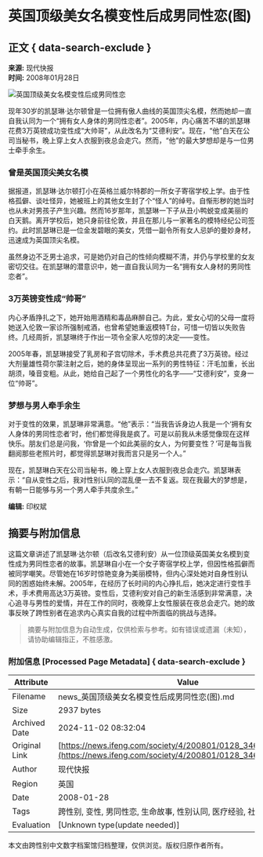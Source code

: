 # 英国顶级美女名模变性后成男同性恋(图)

## 正文 { data-search-exclude }


**来源:** 现代快报  
**时间:** 2008年01月28日

![英国顶级美女名模变性后成男同性恋](http://img.ifeng.com/res/200801/0128_305736.jpg)

现年30岁的凯瑟琳·达尔顿曾是一位拥有傲人曲线的英国顶尖名模，然而她却一直自我认同为一个“拥有女人身体的男同性恋者”。2005年，内心痛苦不堪的凯瑟琳花费3万英镑成功变性成“大帅哥”，从此改名为“艾德利安”。现在，“他”白天在公司当秘书，晚上穿上女人衣服到夜总会走穴。然而，“他”的最大梦想却是与一位男士牵手余生。

### 曾是英国顶尖美女名模

据报道，凯瑟琳·达尔顿打小在英格兰威尔特郡的一所女子寄宿学校上学。由于性格孤僻、谈吐怪异，她被班上的其他女生封了个“怪人”的绰号。自惭形秽的她当时也从未对男孩子产生兴趣。然而16岁那年，凯瑟琳一下子从丑小鸭蜕变成美丽的白天鹅。离开学校后，她只身前往伦敦，并且在那儿与一家著名的模特经纪公司签约。此时凯瑟琳已是一位金发碧眼的美女，凭借一副令所有女人忌妒的曼妙身材，迅速成为英国顶尖名模。

虽然身边不乏男士追求，可是她仍对自己的性倾向模糊不清，并仍与学校里的女友密切交往。在凯瑟琳的潜意识中，她一直自我认同为一名“拥有女人身材的男同性恋者”。

### 3万英镑变性成“帅哥”

内心矛盾挣扎之下，她开始用酒精和毒品麻醉自己。为此，爱女心切的父母一度将她送入伦敦一家诊所强制戒酒，也曾希望她重返模特T台，可惜一切皆以失败告终。几经周折，凯瑟琳终于作出一项令全家人吃惊的决定——变性。

2005年春，凯瑟琳接受了乳房和子宫切除术，手术费总共花费了3万英镑。经过大剂量雄性荷尔蒙注射之后，她的身体呈现出一系列的男性特征：汗毛加重，长出胡须，嗓音变粗。从此，她给自己起了一个男性化的名字——“艾德利安”，变身一位“帅哥”。

### 梦想与男人牵手余生

对于变性的效果，凯瑟琳非常满意。“他”表示：“当我告诉身边人我是一个‘拥有女人身体的男同性恋者’时，他们都觉得我是疯了。可是以前我从未感觉像现在这样快乐。朋友们总是问我，‘你曾是一个如此美丽的女人，为何要变性？’可是每当我翻阅那些老照片时，都觉得凯瑟琳对我而言只是另一个人。”

现在，凯瑟琳白天在公司当秘书，晚上穿上女人衣服到夜总会走穴。凯瑟琳表示：“自从变性之后，我对性别认同的混乱便一去不复返。现在我最大的梦想是，有朝一日能够与另一个男人牵手共度余生。” 

**编辑:** 印权斌
<!-- tcd_original_link https://news.ifeng.com/society/4/200801/0128_346_379808.shtml -->
## 摘要与附加信息

<!-- tcd_abstract -->
这篇文章讲述了凯瑟琳·达尔顿（后改名艾德利安）从一位顶级英国美女名模到变性成为男同性恋者的故事。凯瑟琳自小在一个女子寄宿学校上学，但因性格孤僻而被同学嘲笑。尽管她在16岁时惊艳变身为美丽模特，但内心深处她对自身性别认同的困惑始终未解。2005年，在经历了长时间的内心挣扎后，她决定进行变性手术，手术费用高达3万英镑。变性后，艾德利安对自己的新生活感到非常满意，决心追寻与男性的爱情，并在工作的同时，夜晚穿上女性服装在夜总会走穴。她的故事反映了跨性别者在追求内心真实自我的过程中所面临的挑战与选择。
<!-- tcd_abstract_end -->

> 摘要与附加信息为自动生成，仅供检索与参考。如有错误或遗漏（未知），请协助编辑指正，不胜感激。

### 附加信息 [Processed Page Metadata] { data-search-exclude }

| Attribute       | Value                                  |
|-----------------|----------------------------------------|
| Filename        | news_英国顶级美女名模变性后成男同性恋(图).md                             |
| Size            | 2937 bytes                           |
| Archived Date   | 2024-11-02 08:32:04                             |
| Original Link   | [https://news.ifeng.com/society/4/200801/0128_346_379808.shtml](https://news.ifeng.com/society/4/200801/0128_346_379808.shtml)                       |
| Author          | 现代快报                               |
| Region          | 英国                               |
| Date            | 2008-01-28                                 |
| Tags            | 跨性别, 变性, 男同性恋, 生命故事, 性别认同, 医疗经验, 社会环境                                 |
| Evaluation            | [Unknown type(update needed)]                                 |
<!-- tcd_table_end -->

本文由跨性别中文数字档案馆归档整理，仅供浏览。版权归原作者所有。

